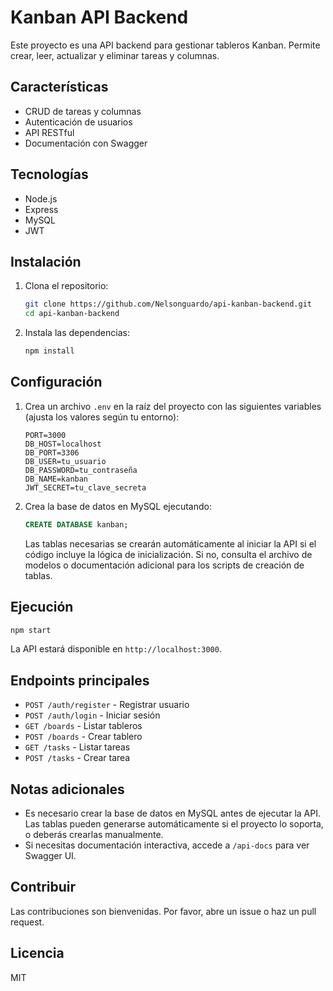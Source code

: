 # Kanban API Backend

Este proyecto es una API backend para gestionar tableros Kanban. Permite crear, leer, actualizar y eliminar tareas y columnas.

## Características

- CRUD de tareas y columnas
- Autenticación de usuarios
- API RESTful
- Documentación con Swagger

## Tecnologías

- Node.js
- Express
- MySQL
- JWT

## Instalación

1. Clona el repositorio:
    ```bash
    git clone https://github.com/Nelsonguardo/api-kanban-backend.git
    cd api-kanban-backend
    ```
2. Instala las dependencias:
    ```bash
    npm install
    ```

## Configuración

1. Crea un archivo `.env` en la raíz del proyecto con las siguientes variables (ajusta los valores según tu entorno):

    ```env
    PORT=3000
    DB_HOST=localhost
    DB_PORT=3306
    DB_USER=tu_usuario
    DB_PASSWORD=tu_contraseña
    DB_NAME=kanban
    JWT_SECRET=tu_clave_secreta
    ```

2. Crea la base de datos en MySQL ejecutando:
    ```sql
    CREATE DATABASE kanban;
    ```
   Las tablas necesarias se crearán automáticamente al iniciar la API si el código incluye la lógica de inicialización. Si no, consulta el archivo de modelos o documentación adicional para los scripts de creación de tablas.

## Ejecución

```bash
npm start
```

La API estará disponible en `http://localhost:3000`.

## Endpoints principales

- `POST /auth/register` - Registrar usuario
- `POST /auth/login` - Iniciar sesión
- `GET /boards` - Listar tableros
- `POST /boards` - Crear tablero
- `GET /tasks` - Listar tareas
- `POST /tasks` - Crear tarea

## Notas adicionales

- Es necesario crear la base de datos en MySQL antes de ejecutar la API. Las tablas pueden generarse automáticamente si el proyecto lo soporta, o deberás crearlas manualmente.
- Si necesitas documentación interactiva, accede a `/api-docs` para ver Swagger UI.

## Contribuir

Las contribuciones son bienvenidas. Por favor, abre un issue o haz un pull request.

## Licencia

MIT